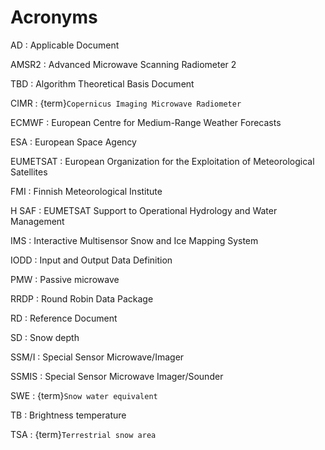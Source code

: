 # Acronyms

AD
: Applicable Document

AMSR2
: Advanced Microwave Scanning Radiometer 2

TBD
: Algorithm Theoretical Basis Document

CIMR
: {term}`Copernicus Imaging Microwave Radiometer`

ECMWF
: European Centre for Medium-Range Weather Forecasts

ESA
: European Space Agency

EUMETSAT
: European Organization for the Exploitation of Meteorological Satellites

FMI
: Finnish Meteorological Institute

H SAF
: EUMETSAT Support to Operational Hydrology and Water Management

IMS
: Interactive Multisensor Snow and Ice Mapping System

IODD
: Input and Output Data Definition

PMW
: Passive microwave

RRDP
: Round Robin Data Package

RD
: Reference Document

SD
: Snow depth

SSM/I
: Special Sensor Microwave/Imager

SSMIS
: Special Sensor Microwave Imager/Sounder

SWE
: {term}`Snow water equivalent`

TB
: Brightness temperature

TSA
: {term}`Terrestrial snow area`